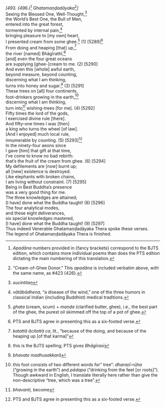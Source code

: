 *\[493. {496.}*[^1] *Ghatamaṇḍadāyaka*[^2]*\]*  
Seeing the Blessed One, Well-Thought,[^3]  
the World’s Best One, the Bull of Men,  
entered into the great forest,  
tormented by internal pain,[^4]  
bringing pleasure to \[my own\] heart,  
I presented cream from some ghee.[^5] (1) \[5289\][^6]  
From doing and heaping \[that\] up,[^7]  
the river \[named\] Bhāgīrathī,[^8]  
\[and\] even the four great oceans  
are supplying \[ghee-\]cream to me. (2) \[5290\]  
And even this \[whole\] awful earth,  
beyond measure, beyond counting,  
discerning what I am thinking,  
turns into honey and sugar.[^9] (3) \[5291\]  
These trees on \[all\] four continents,  
foot-drinkers growing in the earth,[^10]  
discerning what I am thinking,  
turn into[^11] wishing-trees \[for me\]. (4) \[5292\]  
Fifty times the lord of the gods,  
I exercised divine rule \[there\].  
And fifty-one times I was \[then\]  
a king who turns the wheel \[of law\].  
\[And I enjoyed\] much local rule,  
innumerable by counting. (5) \[5293\][^12]  
In the ninety-four aeons since  
I gave \[him\] that gift at that time,  
I’ve come to know no bad rebirth:  
that’s the fruit of the cream from ghee. (6) \[5294\]  
My defilements are \[now\] burnt up;  
all \[new\] existence is destroyed.  
Like elephants with broken chains,  
I am living without constraint. (7) \[5295\]  
Being in Best Buddha’s presence  
was a very good thing for me.  
The three knowledges are attained;  
\[I have\] done what the Buddha taught! (8) \[5296\]  
The four analytical modes,  
and these eight deliverances,  
six special knowledges mastered,  
\[I have\] done what the Buddha taught! (9) \[5297\]  
Thus indeed Venerable Ghatamaṇḍadāyaka Thera spoke these verses.  
The legend of Ghatamaṇḍadāyaka Thera is finished.  
[^1]: *Apadāna* numbers provided in {fancy brackets} correspond to the
    BJTS edition, which contains more individual poems than does the PTS
    edition dictating the main numbering of this translation.  
[^2]: “Cream-of-Ghee Donor.” This *apadāna* is included verbatim above,
    with the same name, as \#423 {426}.  
[^3]: *sucintitaŋ*  
[^4]: *vātābādhena,* “a disease of the wind,” one of the three humors in
    classical Indian (including Buddhist) medical traditions.  
[^5]: *ghata* (cream, scum) + *maṇḍa* (clarified butter, ghee), i.e.,
    the best part of the ghee, the purest oil skimmed off the top of a
    pot of ghee.  
[^6]: PTS and BJTS agree in presenting this as a six-footed verse.  
[^7]: *katattā ācitattā ca*, lit., “because of the doing, and because of
    the heaping up \[of that karma\]”  
[^8]: this is the BJTS spelling; PTS gives *Bhāgīrasī*  
[^9]: *bhavate madhusakkarā*  
[^10]: this foot consists of two different words for” tree”:
    *dharaṇī-rūha* (“growing in the earth”) and *pādapa* (“drinking from
    the feet \[or roots\]”). Though awkward in English, I translate
    literally here rather than give the non-descriptive “tree, which was
    a tree”.  
[^11]: *bhavanti,* become  
[^12]: PTS and BJTS agree in presenting this as a six-footed verse.
